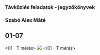 ### Távközlés feladatok - jegyzőkönyvek

### Szabó Alex Máté

## 01-07
   <01 - T mérés>
   <img src="https://github.com/SzAlex04/jegyzokonyv/blob/main/01-07/01%20-%20T%20m%C3%A9r%C3%A9s.md"/>
   </01 - T mérés>
  
